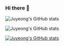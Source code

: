 ### Hi there 👋

<!--
**juyeong-chungbuk/juyeong-chungbuk** is a ✨ _special_ ✨ repository because its `README.md` (this file) appears on your GitHub profile.

Here are some ideas to get you started:

- 🔭 I’m currently working on ...
- 🌱 I’m currently learning ...
- 👯 I’m looking to collaborate on ...
- 🤔 I’m looking for help with ...
- 💬 Ask me about ...
- 📫 How to reach me: ...
- 😄 Pronouns: ...
- ⚡ Fun fact: ...
-->

![Juyeong's GitHub stats](https://github-readme-stats.vercel.app/api?username=juyeong-chungbuk&theme=nightowl&show_icons=true)


![Juyeong's GitHub stats](https://github-readme-stats.vercel.app/api?username=juyeong-chungbuk&show_icons=true&theme=radical)

[![Juyeong's GitHub stats](https://github-readme-stats.vercel.app/api?username=juyeong-chungbuk)](hJuyeong-chungbukub.com/juyeong-chungbuk/github-readme-stats)

